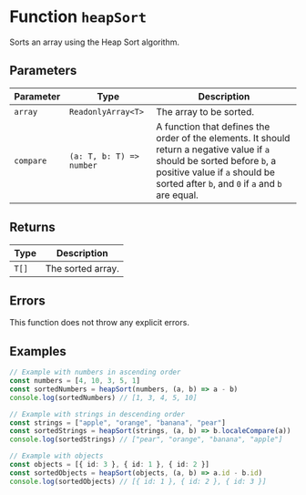 # Function `heapSort`

Sorts an array using the Heap Sort algorithm.

## Parameters

| Parameter | Type                     | Description                                                                                                                                                                                                    |
| --------- | ------------------------ | -------------------------------------------------------------------------------------------------------------------------------------------------------------------------------------------------------------- |
| `array`   | `ReadonlyArray<T>`       | The array to be sorted.                                                                                                                                                                                        |
| `compare` | `(a: T, b: T) => number` | A function that defines the order of the elements. It should return a negative value if `a` should be sorted before `b`, a positive value if `a` should be sorted after `b`, and `0` if `a` and `b` are equal. |

## Returns

| Type  | Description       |
| ----- | ----------------- |
| `T[]` | The sorted array. |

## Errors

This function does not throw any explicit errors.

## Examples

```typescript
// Example with numbers in ascending order
const numbers = [4, 10, 3, 5, 1]
const sortedNumbers = heapSort(numbers, (a, b) => a - b)
console.log(sortedNumbers) // [1, 3, 4, 5, 10]

// Example with strings in descending order
const strings = ["apple", "orange", "banana", "pear"]
const sortedStrings = heapSort(strings, (a, b) => b.localeCompare(a))
console.log(sortedStrings) // ["pear", "orange", "banana", "apple"]

// Example with objects
const objects = [{ id: 3 }, { id: 1 }, { id: 2 }]
const sortedObjects = heapSort(objects, (a, b) => a.id - b.id)
console.log(sortedObjects) // [{ id: 1 }, { id: 2 }, { id: 3 }]
```
